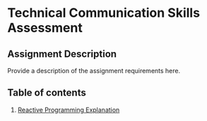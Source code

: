 # Technical Communication Skills Assessment

## Assignment Description

Provide a description of the assignment requirements here.

## Table of contents

1. [Reactive Programming Explanation](reactive-programming-tutorial.md)
